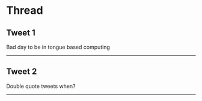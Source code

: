 # Thread

## Tweet 1

Bad day to be in tongue based computing

---

## Tweet 2

Double quote tweets when?

---

